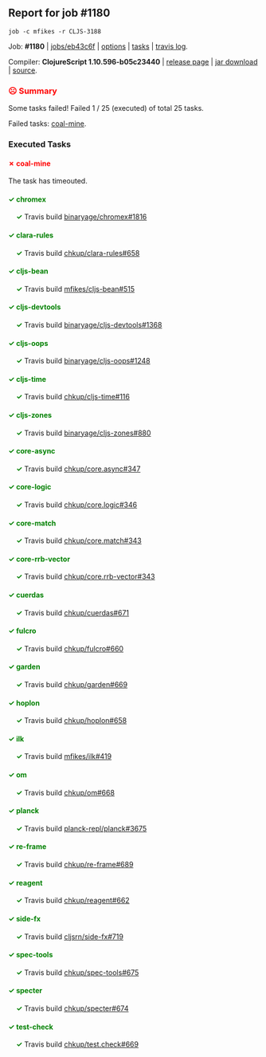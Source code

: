 ## Report for job #1180
```
job -c mfikes -r CLJS-3188
```


Job: **#1180** | [jobs/eb43c6f](https://github.com/cljs-oss/canary/commit/eb43c6ff0b74fb96b46f6e4b33b274f316e322ae) | [options](options.edn) | [tasks](tasks.edn) | [travis log](https://travis-ci.org/cljs-oss/canary/builds/613243092).

Compiler: **ClojureScript 1.10.596-b05c23440** | [release page](https://github.com/cljs-oss/canary/releases/tag/r1.10.596-b05c23440) | [jar download](https://github.com/cljs-oss/canary/releases/download/r1.10.596-b05c23440/clojurescript-1.10.596-b05c23440.jar) | [source](https://github.com/mfikes/clojurescript/commit/b05c23440b4920554487de84af46e3dd43e91040).

### <b style='color:red'>☹ Summary</b>

Some tasks failed! Failed 1 / 25 (executed) of total 25 tasks.

Failed tasks: [coal-mine](#-coal-mine).

### Executed Tasks

#### <b style='color:red'>&#x2717; coal-mine</b>
The task has timeouted.

#### <b style='color:green'>&#x2713; chromex</b>
&nbsp;&nbsp;&nbsp;&nbsp;<b style='color:green'>&#x2713;</b> Travis build [binaryage/chromex#1816](https://travis-ci.org/binaryage/chromex/builds/613244193)<br>

#### <b style='color:green'>&#x2713; clara-rules</b>
&nbsp;&nbsp;&nbsp;&nbsp;<b style='color:green'>&#x2713;</b> Travis build [chkup/clara-rules#658](https://travis-ci.org/chkup/clara-rules/builds/613244218)<br>

#### <b style='color:green'>&#x2713; cljs-bean</b>
&nbsp;&nbsp;&nbsp;&nbsp;<b style='color:green'>&#x2713;</b> Travis build [mfikes/cljs-bean#515](https://travis-ci.org/mfikes/cljs-bean/builds/613244220)<br>

#### <b style='color:green'>&#x2713; cljs-devtools</b>
&nbsp;&nbsp;&nbsp;&nbsp;<b style='color:green'>&#x2713;</b> Travis build [binaryage/cljs-devtools#1368](https://travis-ci.org/binaryage/cljs-devtools/builds/613244232)<br>

#### <b style='color:green'>&#x2713; cljs-oops</b>
&nbsp;&nbsp;&nbsp;&nbsp;<b style='color:green'>&#x2713;</b> Travis build [binaryage/cljs-oops#1248](https://travis-ci.org/binaryage/cljs-oops/builds/613244236)<br>

#### <b style='color:green'>&#x2713; cljs-time</b>
&nbsp;&nbsp;&nbsp;&nbsp;<b style='color:green'>&#x2713;</b> Travis build [chkup/cljs-time#116](https://travis-ci.org/chkup/cljs-time/builds/613244238)<br>

#### <b style='color:green'>&#x2713; cljs-zones</b>
&nbsp;&nbsp;&nbsp;&nbsp;<b style='color:green'>&#x2713;</b> Travis build [binaryage/cljs-zones#880](https://travis-ci.org/binaryage/cljs-zones/builds/613244241)<br>

#### <b style='color:green'>&#x2713; core-async</b>
&nbsp;&nbsp;&nbsp;&nbsp;<b style='color:green'>&#x2713;</b> Travis build [chkup/core.async#347](https://travis-ci.org/chkup/core.async/builds/613244252)<br>

#### <b style='color:green'>&#x2713; core-logic</b>
&nbsp;&nbsp;&nbsp;&nbsp;<b style='color:green'>&#x2713;</b> Travis build [chkup/core.logic#346](https://travis-ci.org/chkup/core.logic/builds/613244261)<br>

#### <b style='color:green'>&#x2713; core-match</b>
&nbsp;&nbsp;&nbsp;&nbsp;<b style='color:green'>&#x2713;</b> Travis build [chkup/core.match#343](https://travis-ci.org/chkup/core.match/builds/613244268)<br>

#### <b style='color:green'>&#x2713; core-rrb-vector</b>
&nbsp;&nbsp;&nbsp;&nbsp;<b style='color:green'>&#x2713;</b> Travis build [chkup/core.rrb-vector#343](https://travis-ci.org/chkup/core.rrb-vector/builds/613244270)<br>

#### <b style='color:green'>&#x2713; cuerdas</b>
&nbsp;&nbsp;&nbsp;&nbsp;<b style='color:green'>&#x2713;</b> Travis build [chkup/cuerdas#671](https://travis-ci.org/chkup/cuerdas/builds/613244279)<br>

#### <b style='color:green'>&#x2713; fulcro</b>
&nbsp;&nbsp;&nbsp;&nbsp;<b style='color:green'>&#x2713;</b> Travis build [chkup/fulcro#660](https://travis-ci.org/chkup/fulcro/builds/613244345)<br>

#### <b style='color:green'>&#x2713; garden</b>
&nbsp;&nbsp;&nbsp;&nbsp;<b style='color:green'>&#x2713;</b> Travis build [chkup/garden#669](https://travis-ci.org/chkup/garden/builds/613244357)<br>

#### <b style='color:green'>&#x2713; hoplon</b>
&nbsp;&nbsp;&nbsp;&nbsp;<b style='color:green'>&#x2713;</b> Travis build [chkup/hoplon#658](https://travis-ci.org/chkup/hoplon/builds/613244355)<br>

#### <b style='color:green'>&#x2713; ilk</b>
&nbsp;&nbsp;&nbsp;&nbsp;<b style='color:green'>&#x2713;</b> Travis build [mfikes/ilk#419](https://travis-ci.org/mfikes/ilk/builds/613244283)<br>

#### <b style='color:green'>&#x2713; om</b>
&nbsp;&nbsp;&nbsp;&nbsp;<b style='color:green'>&#x2713;</b> Travis build [chkup/om#668](https://travis-ci.org/chkup/om/builds/613244311)<br>

#### <b style='color:green'>&#x2713; planck</b>
&nbsp;&nbsp;&nbsp;&nbsp;<b style='color:green'>&#x2713;</b> Travis build [planck-repl/planck#3675](https://travis-ci.org/planck-repl/planck/builds/613244411)<br>

#### <b style='color:green'>&#x2713; re-frame</b>
&nbsp;&nbsp;&nbsp;&nbsp;<b style='color:green'>&#x2713;</b> Travis build [chkup/re-frame#689](https://travis-ci.org/chkup/re-frame/builds/613244321)<br>

#### <b style='color:green'>&#x2713; reagent</b>
&nbsp;&nbsp;&nbsp;&nbsp;<b style='color:green'>&#x2713;</b> Travis build [chkup/reagent#662](https://travis-ci.org/chkup/reagent/builds/613244396)<br>

#### <b style='color:green'>&#x2713; side-fx</b>
&nbsp;&nbsp;&nbsp;&nbsp;<b style='color:green'>&#x2713;</b> Travis build [cljsrn/side-fx#719](https://travis-ci.org/cljsrn/side-fx/builds/613244405)<br>

#### <b style='color:green'>&#x2713; spec-tools</b>
&nbsp;&nbsp;&nbsp;&nbsp;<b style='color:green'>&#x2713;</b> Travis build [chkup/spec-tools#675](https://travis-ci.org/chkup/spec-tools/builds/613244417)<br>

#### <b style='color:green'>&#x2713; specter</b>
&nbsp;&nbsp;&nbsp;&nbsp;<b style='color:green'>&#x2713;</b> Travis build [chkup/specter#674](https://travis-ci.org/chkup/specter/builds/613244332)<br>

#### <b style='color:green'>&#x2713; test-check</b>
&nbsp;&nbsp;&nbsp;&nbsp;<b style='color:green'>&#x2713;</b> Travis build [chkup/test.check#669](https://travis-ci.org/chkup/test.check/builds/613244336)<br>